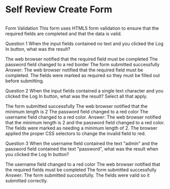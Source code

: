 <h1>Self Review Create Form</h1>
<img src="Knowledgecheck.png" alt="">

Form Validation
This form uses HTML5 form validation to ensure that the required fields are completed and that the data is valid.

Question 1
When the input fields contained no text and you clicked the Log In button, what was the result?

The web browser notified that the required field must be completed
The password field changed to a red border
The form submitted successfully
Answer: The web browser notified that the required field must be completed. The fields were marked as required so they must be filled out before submitting.

Question 2
When the input fields contained a single text character and you clicked the Log In button, what was the result? Select all that apply.

The form submitted successfully
The web browser notified that the minimum length is 2
The password field changed to a red color
The username field changed to a red color.
Answer: The web browser notified that the minimum length is 2 and the password field changed to a red color. The fields were marked as needing a minimum length of 2. The browser applied the proper CSS selectors to change the invalid field to red.

Question 3
When the username field contained the text "admin" and the password field contained the text "password", what was the result when you clicked the Log In button?

The username field changed to a red color
The web browser notified that the required fields must be completed
The form submitted successfully
Answer: The form submitted successfully. The fields were valid so it submitted correctly.